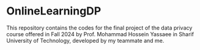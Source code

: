 # OnlineLearningDP
This repository contains the codes for the final project of the data privacy course offered in Fall 2024 by Prof. Mohammad Hossein Yassaee in Sharif University of Technology, developed by my teammate and me.
